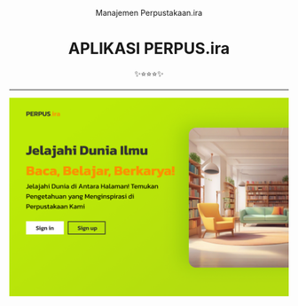 <div class="" align="center">
    <p>Manajemen Perpustakaan.ira</p>
    <h1>APLIKASI PERPUS.ira</h1>
    <span>✨⭐⭐⭐✨</span>
    <hr>
    <img src="ui.png"/>
    <br>
</div>